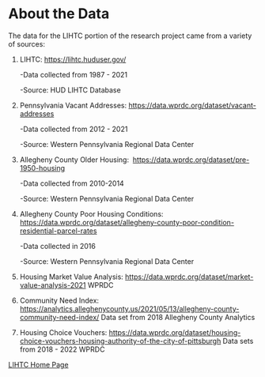 # About the Data
The data for the LIHTC portion of the research project came from a variety of sources:
1. LIHTC: https://lihtc.huduser.gov/

   -Data collected from 1987 - 2021
   
   -Source: HUD LIHTC Database
 
 
2. Pennsylvania Vacant Addresses: https://data.wprdc.org/dataset/vacant-addresses

    -Data collected from 2012 - 2021
    
    -Source: Western Pennsylvania Regional Data Center


3. Allegheny County Older Housing:  https://data.wprdc.org/dataset/pre-1950-housing

    -Data collected from 2010-2014

    -Source: Western Pennsylvania Regional Data Center
    
    
4. Allegheny County Poor Housing Conditions: https://data.wprdc.org/dataset/allegheny-county-poor-condition-residential-parcel-rates

     -Data collected in 2016
     
     -Source: Western Pennsylvania Regional Data Center
     
     
5. Housing Market Value Analysis: https://data.wprdc.org/dataset/market-value-analysis-2021
WPRDC
6. Community Need Index: https://analytics.alleghenycounty.us/2021/05/13/allegheny-county-community-need-index/
Data set from 2018
Allegheny County Analytics
7. Housing Choice Vouchers: https://data.wprdc.org/dataset/housing-choice-vouchers-housing-authority-of-the-city-of-pittsburgh
Data sets from 2018 - 2022
WPRDC


[LIHTC Home Page](https://pcrgdatafellows.github.io/Summer-Research-Project/LIHTC.html)
